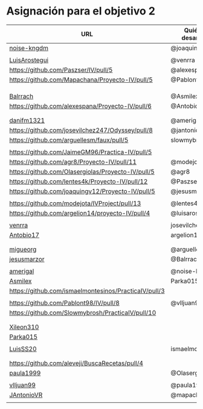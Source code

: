 # Asignación para el objetivo 2



| URL                                        | Quién lo desarrolla |
|--------------------------------------------|---------------------|
| [noise-kngdm](https://github.com/noise-kngdm/music-matcher/pull/6) | @joaquingv12 |
| <!-- Enlace de Esturillo98 --> | | |
| [LuisArostegui](https://github.com/LuisArostegui/RealFoodRecipeCreator/pull/6) | @venrra |
| https://github.com/Paszser/IV/pull/5 | @alexespana |
| https://github.com/Mapachana/Proyecto-IV/pull/5 | @Pablont98 |
| <!-- Enlace de eantoniocalo18 --> | | |
| <!-- Enlace de NachoCarher --> | | |
| <!-- Enlace de C L A --> | | |
| [Balrrach](https://github.com/Balrrach/IV-Proyecto/pull/7) | @Asmilex |
| https://github.com/alexespana/Proyecto-IV/pull/6 | @Antobio17 |
| <!-- Enlace de Javierexmar --> | | |
| <!-- Enlace de MarinoFajardo --> | | |
| [danifm1321](https://github.com/danifm1321/proyectoIV/pull/5) | @amerigal |
| https://github.com/josevilchez247/Odyssey/pull/8 | @jantonioVR |
| https://github.com/arguellesm/faux/pull/5 | slowmybrosh |
| <!-- Enlace de DFolchA --> | | |
| https://github.com/JaimeGM96/Practica-IV/pull/5 |  |
| https://github.com/agr8/Proyecto-IV/pull/11 | @modejota  |
| https://github.com/Olasergiolas/Proyecto-IV/pull/5 | @agr8 |
| https://github.com/lentes4k/Proyecto-IV/pull/12 | @Paszser |
| https://github.com/joaquingv12/Proyecto-IV/pull/5 | @jesusmarzor |
| <!-- Enlace de gomares --> | | |
| https://github.com/modejota/IVProject/pull/13 | @lentes4k |
| https://github.com/argelion14/proyecto-IV/pull/4 | @luisarostegui |
| <!-- Enlace de juanmihdz --> | | |
| [venrra](https://github.com/venrra/apiTrainer/pull/7) | josevilchez247 |
| [Antobio17](https://github.com/Antobio17/IV/pull/5) | argelion14 |
| <!-- Enlace de manujurado1 --> | | |
| <!-- Enlace de L C G J --> | | |
| [migueorg](https://github.com/migueorg/SearchCulture/pull/6) | @arguellesm |
| [jesusmarzor](https://github.com/jesusmarzor/Proyecto-IV/pull/6) | @Balrrach |
| <!-- Enlace de francisco3207 --> | | |
| [amerigal](https://github.com/amerigal/proyecto_iv/pull/5)  | @noise-kngdm |
| [Asmilex](https://github.com/Asmilex/IV/pull/6) | Parka015 |
| https://github.com/ismaelmontesinos/PracticaIV/pull/3 | |
| <!-- Enlace de morevi --> | | |
| https://github.com/Pablont98/IV/pull/8 | @vlljuan99 |
| https://github.com/Slowmybrosh/PracticaIV/pull/10 |  |
| <!-- Enlace de sorozcov --> | | |
| <!-- Enlace de jlortega00 --> | | |
| [Xileon310](https://github.com/Xileon310/IV-Project/pull/12) | |
| [Parka015](https://github.com/Parka015/IV-Proyecto/pull/6)| | |
| <!-- Enlace de edusegrich --> | | |
| [LuisSS20](https://github.com/LuisSS20/DontWait/pull/5) | ismaelmontesinos |
| <!-- Enlace de juanfran00 --> | | |
| <!-- Enlace de Albertotc99 --> | | |
| https://github.com/aleveji/BuscaRecetas/pull/4 |  |
| [paula1999](https://github.com/paula1999/IV/pull/5) | @Olasergiolas |
| <!-- Enlace de xCyal --> | | |
| [vlljuan99](https://github.com/vlljuan99/gasolinapp/pull/11) | @paula1999 |
| [JAntonioVR](https://github.com/JAntonioVR/IV-2021-2022/pull/8) | @mapachana |
| <!-- Enlace de pablozafra97 --> | | |

